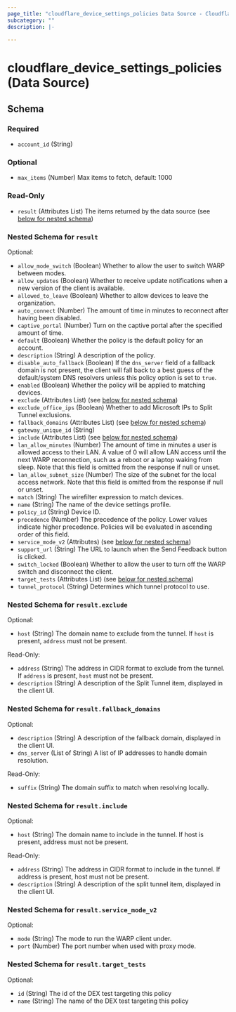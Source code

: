 ```yaml
---
page_title: "cloudflare_device_settings_policies Data Source - Cloudflare"
subcategory: ""
description: |-
  
---
```


# cloudflare_device_settings_policies (Data Source)




<!-- schema generated by tfplugindocs -->
## Schema

### Required

- `account_id` (String)

### Optional

- `max_items` (Number) Max items to fetch, default: 1000

### Read-Only

- `result` (Attributes List) The items returned by the data source (see [below for nested schema](#nestedatt--result))

<a id="nestedatt--result"></a>
### Nested Schema for `result`

Optional:

- `allow_mode_switch` (Boolean) Whether to allow the user to switch WARP between modes.
- `allow_updates` (Boolean) Whether to receive update notifications when a new version of the client is available.
- `allowed_to_leave` (Boolean) Whether to allow devices to leave the organization.
- `auto_connect` (Number) The amount of time in minutes to reconnect after having been disabled.
- `captive_portal` (Number) Turn on the captive portal after the specified amount of time.
- `default` (Boolean) Whether the policy is the default policy for an account.
- `description` (String) A description of the policy.
- `disable_auto_fallback` (Boolean) If the `dns_server` field of a fallback domain is not present, the client will fall back to a best guess of the default/system DNS resolvers unless this policy option is set to `true`.
- `enabled` (Boolean) Whether the policy will be applied to matching devices.
- `exclude` (Attributes List) (see [below for nested schema](#nestedatt--result--exclude))
- `exclude_office_ips` (Boolean) Whether to add Microsoft IPs to Split Tunnel exclusions.
- `fallback_domains` (Attributes List) (see [below for nested schema](#nestedatt--result--fallback_domains))
- `gateway_unique_id` (String)
- `include` (Attributes List) (see [below for nested schema](#nestedatt--result--include))
- `lan_allow_minutes` (Number) The amount of time in minutes a user is allowed access to their LAN. A value of 0 will allow LAN access until the next WARP reconnection, such as a reboot or a laptop waking from sleep. Note that this field is omitted from the response if null or unset.
- `lan_allow_subnet_size` (Number) The size of the subnet for the local access network. Note that this field is omitted from the response if null or unset.
- `match` (String) The wirefilter expression to match devices.
- `name` (String) The name of the device settings profile.
- `policy_id` (String) Device ID.
- `precedence` (Number) The precedence of the policy. Lower values indicate higher precedence. Policies will be evaluated in ascending order of this field.
- `service_mode_v2` (Attributes) (see [below for nested schema](#nestedatt--result--service_mode_v2))
- `support_url` (String) The URL to launch when the Send Feedback button is clicked.
- `switch_locked` (Boolean) Whether to allow the user to turn off the WARP switch and disconnect the client.
- `target_tests` (Attributes List) (see [below for nested schema](#nestedatt--result--target_tests))
- `tunnel_protocol` (String) Determines which tunnel protocol to use.

<a id="nestedatt--result--exclude"></a>
### Nested Schema for `result.exclude`

Optional:

- `host` (String) The domain name to exclude from the tunnel. If `host` is present, `address` must not be present.

Read-Only:

- `address` (String) The address in CIDR format to exclude from the tunnel. If `address` is present, `host` must not be present.
- `description` (String) A description of the Split Tunnel item, displayed in the client UI.


<a id="nestedatt--result--fallback_domains"></a>
### Nested Schema for `result.fallback_domains`

Optional:

- `description` (String) A description of the fallback domain, displayed in the client UI.
- `dns_server` (List of String) A list of IP addresses to handle domain resolution.

Read-Only:

- `suffix` (String) The domain suffix to match when resolving locally.


<a id="nestedatt--result--include"></a>
### Nested Schema for `result.include`

Optional:

- `host` (String) The domain name to include in the tunnel. If host is present, address must not be present.

Read-Only:

- `address` (String) The address in CIDR format to include in the tunnel. If address is present, host must not be present.
- `description` (String) A description of the split tunnel item, displayed in the client UI.


<a id="nestedatt--result--service_mode_v2"></a>
### Nested Schema for `result.service_mode_v2`

Optional:

- `mode` (String) The mode to run the WARP client under.
- `port` (Number) The port number when used with proxy mode.


<a id="nestedatt--result--target_tests"></a>
### Nested Schema for `result.target_tests`

Optional:

- `id` (String) The id of the DEX test targeting this policy
- `name` (String) The name of the DEX test targeting this policy


